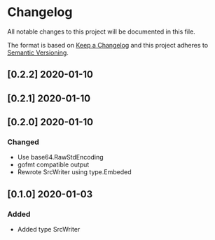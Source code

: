 # Changelog
All notable changes to this project will be documented in this file.

The format is based on [Keep a Changelog](http://keepachangelog.com/en/1.0.0/)
and this project adheres to [Semantic Versioning](http://semver.org/spec/v2.0.0.html).

## [0.2.2] 2020-01-10
## [0.2.1] 2020-01-10
## [0.2.0] 2020-01-10
### Changed

- Use base64.RawStdEncoding
- gofmt compatible output
- Rewrote SrcWriter using type.Embeded

## [0.1.0] 2020-01-03
### Added

- Added type SrcWriter
